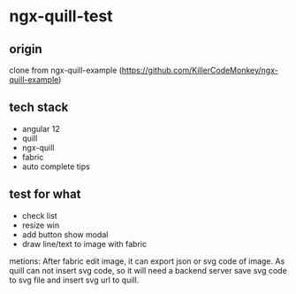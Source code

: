 # ngx-quill-test

## origin
clone from ngx-quill-example (https://github.com/KillerCodeMonkey/ngx-quill-example)

## tech stack
* angular 12
* quill
* ngx-quill
* fabric
* auto complete tips

## test for what

* check list
* resize win
* add button show modal
* draw line/text to image with fabric

metions:
After fabric edit image, it can export json or svg code of image.
As quill can not insert svg code, so it will need a backend server save svg code to svg file and insert svg url to quill.
